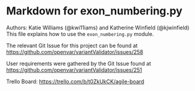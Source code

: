 # Markdown for exon_numbering.py
Authors: Katie Williams (@kwi11iams) and Katherine Winfield (@kjwinfield)
This file explains how to use the `exon_numbering.py` module.

The relevant Git Issue for this project can be found at https://github.com/openvar/variantValidator/issues/258

User requirements were gathered by the Git Issue found at https://github.com/openvar/variantValidator/issues/251

Trello Board: https://trello.com/b/t0ZkUkCK/agile-board
